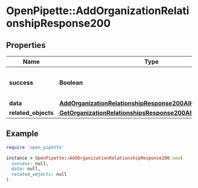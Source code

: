 # OpenPipette::AddOrganizationRelationshipResponse200

## Properties

| Name | Type | Description | Notes |
| ---- | ---- | ----------- | ----- |
| **success** | **Boolean** | If the response is successful or not | [optional] |
| **data** | [**AddOrganizationRelationshipResponse200AllOfData**](AddOrganizationRelationshipResponse200AllOfData.md) |  | [optional] |
| **related_objects** | [**GetOrganizationRelationshipsResponse200AllOfRelatedObjects**](GetOrganizationRelationshipsResponse200AllOfRelatedObjects.md) |  | [optional] |

## Example

```ruby
require 'open_pipette'

instance = OpenPipette::AddOrganizationRelationshipResponse200.new(
  success: null,
  data: null,
  related_objects: null
)
```

